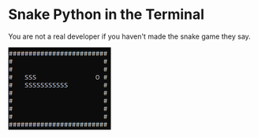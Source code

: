 # Snake Python in the Terminal
 You are not a real developer if you haven't made the snake game they say.

![Snake](images/snake.png)
